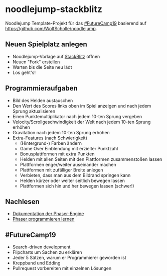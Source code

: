 # noodlejump-stackblitz

Noodlejump Template-Projekt für das [#FutureCamp19](https://futurecamp.digital/) basierend auf <https://github.com/WolfScholle/noodlejump>.

## Neuen Spielplatz anlegen

* Noodlejump-Vorlage auf [StackBlitz](https://stackblitz.com/edit/noodlejump) öffnen
* Neuen "Fork" erstellen
* Warten bis die Seite neu lädt
* Los geht's!

## Programmieraufgaben

* Bild des Helden austauschen
* Den Wert des Scores links oben im Spiel anzeigen und nach jedem Sprung aktualisieren
* Einen Punktemultiplikator nach jedem 10-ten Sprung vergeben
* Velocity/Scrollgeschwindigkeit der Welt nach jedem 10-ten Sprung erhöhen
* Gravitation nach jedem 10-ten Sprung erhöhen
* Extra-Features (nach Schwierigkeit)
  * (Hintergrund-) Farben ändern
  * Game Over Einblendung mit erzielter Punktzahl
  * Bonusplattformen mit extra Punkten
  * Helden mit allen Seiten mit den Plattformen zusammenstoßen lassen
  * Plattformen enger/weiter auseinander machen
  * Plattformen mit zufälliger Breite anlegen
  * Verbieten, dass man aus dem Bildrand springen kann
  * Helden kürzer oder weiter seitlich bewegen lassen
  * Plattformen sich hin und her bewegen lassen (schwer!)

## Nachlesen

* [Dokumentation der Phaser-Engine](https://photonstorm.github.io/phaser-ce/)
* [Phaser programmieren lernen](https://phaser.io/learn)

## #FutureCamp19

* Search-driven development
* Flipcharts um Sachen zu erklären
* Jeder 5 Sätzen, warum er Programmierer geworden ist
* Kreppband und Edding
* Pullrequest vorbereiten mit einzelnen Lösungen
